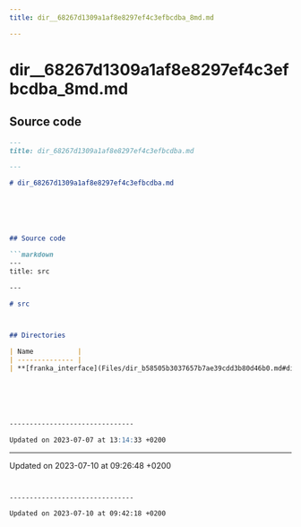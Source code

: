 ```yaml
---
title: dir__68267d1309a1af8e8297ef4c3efbcdba_8md.md

---
```


# dir__68267d1309a1af8e8297ef4c3efbcdba_8md.md






## Source code

```markdown
---
title: dir_68267d1309a1af8e8297ef4c3efbcdba.md

---

# dir_68267d1309a1af8e8297ef4c3efbcdba.md






## Source code

```markdown
---
title: src

---

# src



## Directories

| Name           |
| -------------- |
| **[franka_interface](Files/dir_b58505b3037657b7ae39cdd3b80d46b0.md#dir-franka-interface)**  |






-------------------------------

Updated on 2023-07-07 at 13:14:33 +0200
```


-------------------------------

Updated on 2023-07-10 at 09:26:48 +0200
```


-------------------------------

Updated on 2023-07-10 at 09:42:18 +0200
